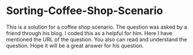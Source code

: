 # Sorting-Coffee-Shop-Scenario
This is a solution for a coffee shop scenario. The question was asked by a friend through his blog. I coded this as a helpful for him. Here I have mentioned the URL of the question. You also can read and understand the question. Hope it will be a great answer for his question. 
